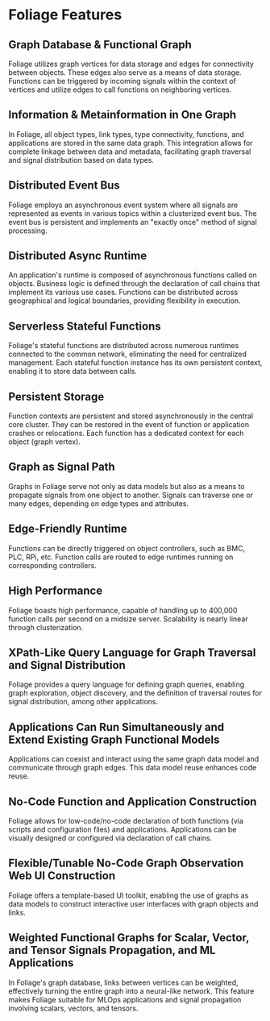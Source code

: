 # Foliage Features

## Graph Database & Functional Graph
Foliage utilizes graph vertices for data storage and edges for connectivity between objects. These edges also serve as a means of data storage. Functions can be triggered by incoming signals within the context of vertices and utilize edges to call functions on neighboring vertices.

## Information & Metainformation in One Graph
In Foliage, all object types, link types, type connectivity, functions, and applications are stored in the same data graph. This integration allows for complete linkage between data and metadata, facilitating graph traversal and signal distribution based on data types.

## Distributed Event Bus
Foliage employs an asynchronous event system where all signals are represented as events in various topics within a clusterized event bus. The event bus is persistent and implements an "exactly once" method of signal processing.

## Distributed Async Runtime
An application's runtime is composed of asynchronous functions called on objects. Business logic is defined through the declaration of call chains that implement its various use cases. Functions can be distributed across geographical and logical boundaries, providing flexibility in execution.

## Serverless Stateful Functions
Foliage's stateful functions are distributed across numerous runtimes connected to the common network, eliminating the need for centralized management. Each stateful function instance has its own persistent context, enabling it to store data between calls.

## Persistent Storage
Function contexts are persistent and stored asynchronously in the central core cluster. They can be restored in the event of function or application crashes or relocations. Each function has a dedicated context for each object (graph vertex).

## Graph as Signal Path
Graphs in Foliage serve not only as data models but also as a means to propagate signals from one object to another. Signals can traverse one or many edges, depending on edge types and attributes.

## Edge-Friendly Runtime
Functions can be directly triggered on object controllers, such as BMC, PLC, RPi, etc. Function calls are routed to edge runtimes running on corresponding controllers.

## High Performance
Foliage boasts high performance, capable of handling up to 400,000 function calls per second on a midsize server. Scalability is nearly linear through clusterization.

## XPath-Like Query Language for Graph Traversal and Signal Distribution
Foliage provides a query language for defining graph queries, enabling graph exploration, object discovery, and the definition of traversal routes for signal distribution, among other applications.

## Applications Can Run Simultaneously and Extend Existing Graph Functional Models
Applications can coexist and interact using the same graph data model and communicate through graph edges. This data model reuse enhances code reuse.

## No-Code Function and Application Construction
Foliage allows for low-code/no-code declaration of both functions (via scripts and configuration files) and applications. Applications can be visually designed or configured via declaration of call chains.

## Flexible/Tunable No-Code Graph Observation Web UI Construction
Foliage offers a template-based UI toolkit, enabling the use of graphs as data models to construct interactive user interfaces with graph objects and links.

## Weighted Functional Graphs for Scalar, Vector, and Tensor Signals Propagation, and ML Applications
In Foliage's graph database, links between vertices can be weighted, effectively turning the entire graph into a neural-like network. This feature makes Foliage suitable for MLOps applications and signal propagation involving scalars, vectors, and tensors.
